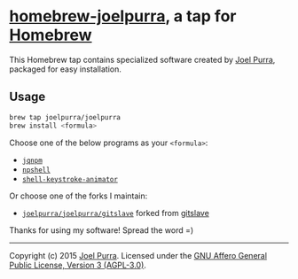 # [homebrew-joelpurra](https://github.com/joelpurra/homebrew-joelpurra), a tap for [Homebrew](http://brew.sh/)

This Homebrew tap contains specialized software created by [Joel Purra](http://joelpurra.com/), packaged for easy installation.



## Usage


```bash
brew tap joelpurra/joelpurra
brew install <formula>
```

Choose one of the below programs as your `<formula>`:

- [`jqnpm`](https://github.com/joelpurra/jqnpm)
- [`npshell`](https://github.com/joelpurra/npshell)
- [`shell-keystroke-animator`](https://github.com/joelpurra/shell-keystroke-animator)

Or choose one of the forks I maintain:

- [`joelpurra/joelpurra/gitslave`](https://github.com/joelpurra/gitslave) forked from [gitslave](http://gitslave.sourceforge.net/)



Thanks for using my software! Spread the word =)



---

Copyright (c) 2015 [Joel Purra](http://joelpurra.com/). Licensed under the [GNU Affero General Public License, Version 3 (AGPL-3.0)](https://www.gnu.org/licenses/agpl-3.0.html).
